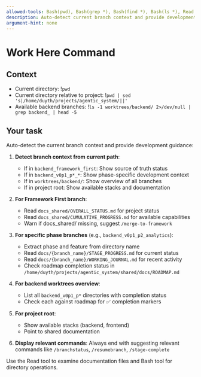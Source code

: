 ```yaml
---
allowed-tools: Bash(pwd), Bash(grep *), Bash(find *), Bash(ls *), Read
description: Auto-detect current branch context and provide development guidance
argument-hint: none
---
```


# Work Here Command

## Context
- Current directory: !`pwd`
- Current directory relative to project: !`pwd | sed 's|/home/duyth/projects/agentic_system/||'`
- Available backend branches: !`ls -1 worktrees/backend/ 2>/dev/null | grep backend_ | head -5`

## Your task
Auto-detect the current branch context and provide development guidance:

1. **Detect branch context from current path**:
   - If in `backend_framework_first`: Show source of truth status
   - If in `backend_v0p1_p*_*`: Show phase-specific development context  
   - If in `worktrees/backend/`: Show overview of all branches
   - If in project root: Show available stacks and documentation

2. **For Framework First branch**:
   - Read `docs_shared/OVERALL_STATUS.md` for project status
   - Read `docs_shared/CUMULATIVE_PROGRESS.md` for available capabilities
   - Warn if docs_shared/ missing, suggest `/merge-to-framework`

3. **For specific phase branches** (e.g., `backend_v0p1_p2_analytics`):
   - Extract phase and feature from directory name
   - Read `docs/{branch_name}/STAGE_PROGRESS.md` for current status
   - Read `docs/{branch_name}/WORKING_JOURNAL.md` for recent activity
   - Check roadmap completion status in `/home/duyth/projects/agentic_system/shared/docs/ROADMAP.md`

4. **For backend worktrees overview**:
   - List all `backend_v0p1_p*` directories with completion status
   - Check each against roadmap for ✅ completion markers

5. **For project root**:
   - Show available stacks (backend, frontend)
   - Point to shared documentation

6. **Display relevant commands**: Always end with suggesting relevant commands like `/branchstatus`, `/resumebranch`, `/stage-complete`

Use the Read tool to examine documentation files and Bash tool for directory operations.